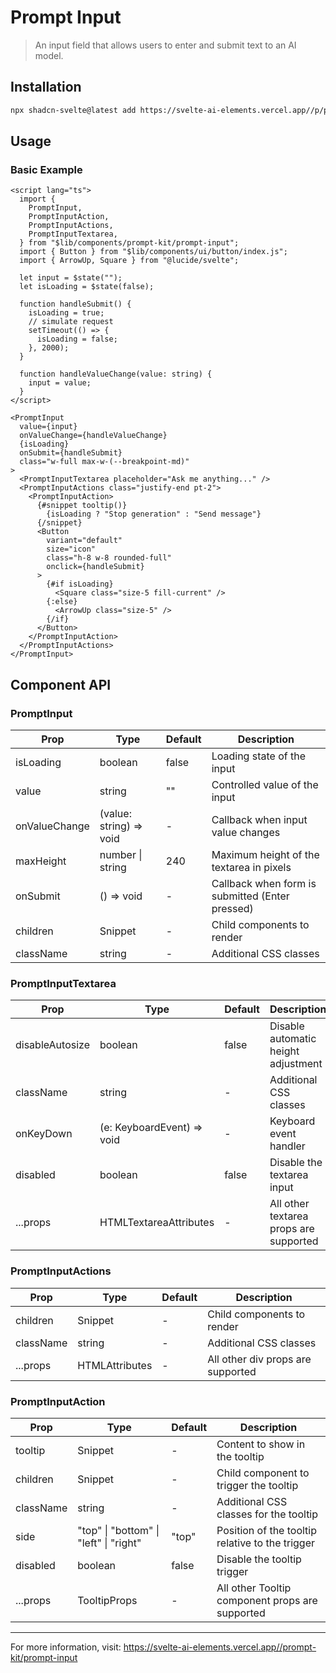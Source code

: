 # Prompt Input

> An input field that allows users to enter and submit text to an AI model.

## Installation

```bash
npx shadcn-svelte@latest add https://svelte-ai-elements.vercel.app//p/prompt-input.json
```

## Usage

### Basic Example

```svelte
<script lang="ts">
  import {
    PromptInput,
    PromptInputAction,
    PromptInputActions,
    PromptInputTextarea,
  } from "$lib/components/prompt-kit/prompt-input";
  import { Button } from "$lib/components/ui/button/index.js";
  import { ArrowUp, Square } from "@lucide/svelte";

  let input = $state("");
  let isLoading = $state(false);

  function handleSubmit() {
    isLoading = true;
    // simulate request
    setTimeout(() => {
      isLoading = false;
    }, 2000);
  }

  function handleValueChange(value: string) {
    input = value;
  }
</script>

<PromptInput
  value={input}
  onValueChange={handleValueChange}
  {isLoading}
  onSubmit={handleSubmit}
  class="w-full max-w-(--breakpoint-md)"
>
  <PromptInputTextarea placeholder="Ask me anything..." />
  <PromptInputActions class="justify-end pt-2">
    <PromptInputAction>
      {#snippet tooltip()}
        {isLoading ? "Stop generation" : "Send message"}
      {/snippet}
      <Button
        variant="default"
        size="icon"
        class="h-8 w-8 rounded-full"
        onclick={handleSubmit}
      >
        {#if isLoading}
          <Square class="size-5 fill-current" />
        {:else}
          <ArrowUp class="size-5" />
        {/if}
      </Button>
    </PromptInputAction>
  </PromptInputActions>
</PromptInput>
```

## Component API

### PromptInput

| Prop          | Type                    | Default | Description                                     |
| ------------- | ----------------------- | ------- | ----------------------------------------------- |
| isLoading     | boolean                 | false   | Loading state of the input                      |
| value         | string                  | ""      | Controlled value of the input                   |
| onValueChange | (value: string) => void | -       | Callback when input value changes               |
| maxHeight     | number \| string        | 240     | Maximum height of the textarea in pixels        |
| onSubmit      | () => void              | -       | Callback when form is submitted (Enter pressed) |
| children      | Snippet                 | -       | Child components to render                      |
| className     | string                  | -       | Additional CSS classes                          |

### PromptInputTextarea

| Prop            | Type                       | Default | Description                            |
| --------------- | -------------------------- | ------- | -------------------------------------- |
| disableAutosize | boolean                    | false   | Disable automatic height adjustment    |
| className       | string                     | -       | Additional CSS classes                 |
| onKeyDown       | (e: KeyboardEvent) => void | -       | Keyboard event handler                 |
| disabled        | boolean                    | false   | Disable the textarea input             |
| ...props        | HTMLTextareaAttributes     | -       | All other textarea props are supported |

### PromptInputActions

| Prop      | Type                           | Default | Description                       |
| --------- | ------------------------------ | ------- | --------------------------------- |
| children  | Snippet                        | -       | Child components to render        |
| className | string                         | -       | Additional CSS classes            |
| ...props  | HTMLAttributes<HTMLDivElement> | -       | All other div props are supported |

### PromptInputAction

| Prop      | Type                                   | Default | Description                                     |
| --------- | -------------------------------------- | ------- | ----------------------------------------------- |
| tooltip   | Snippet                                | -       | Content to show in the tooltip                  |
| children  | Snippet                                | -       | Child component to trigger the tooltip          |
| className | string                                 | -       | Additional CSS classes for the tooltip          |
| side      | "top" \| "bottom" \| "left" \| "right" | "top"   | Position of the tooltip relative to the trigger |
| disabled  | boolean                                | false   | Disable the tooltip trigger                     |
| ...props  | TooltipProps                           | -       | All other Tooltip component props are supported |

---

For more information, visit: https://svelte-ai-elements.vercel.app//prompt-kit/prompt-input
